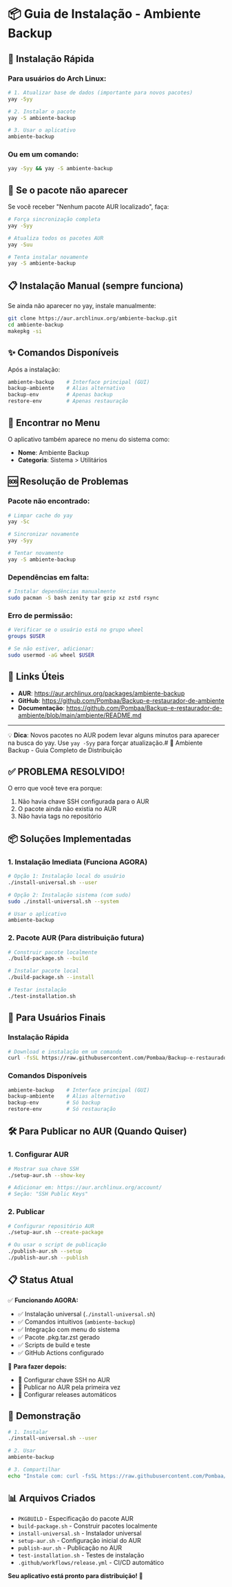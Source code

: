 # 📦 Guia de Instalação - Ambiente Backup

## 🚀 Instalação Rápida

### Para usuários do Arch Linux:

```bash
# 1. Atualizar base de dados (importante para novos pacotes)
yay -Syy

# 2. Instalar o pacote
yay -S ambiente-backup

# 3. Usar o aplicativo
ambiente-backup
```

### Ou em um comando:
```bash
yay -Syy && yay -S ambiente-backup
```

## 🔄 Se o pacote não aparecer

Se você receber "Nenhum pacote AUR localizado", faça:

```bash
# Força sincronização completa
yay -Syy

# Atualiza todos os pacotes AUR
yay -Suu

# Tenta instalar novamente
yay -S ambiente-backup
```

## 📋 Instalação Manual (sempre funciona)

Se ainda não aparecer no yay, instale manualmente:

```bash
git clone https://aur.archlinux.org/ambiente-backup.git
cd ambiente-backup
makepkg -si
```

## ✨ Comandos Disponíveis

Após a instalação:

```bash
ambiente-backup    # Interface principal (GUI)
backup-ambiente    # Alias alternativo
backup-env         # Apenas backup
restore-env        # Apenas restauração
```

## 📱 Encontrar no Menu

O aplicativo também aparece no menu do sistema como:
- **Nome**: Ambiente Backup
- **Categoria**: Sistema > Utilitários

## 🆘 Resolução de Problemas

### Pacote não encontrado:
```bash
# Limpar cache do yay
yay -Sc

# Sincronizar novamente
yay -Syy

# Tentar novamente
yay -S ambiente-backup
```

### Dependências em falta:
```bash
# Instalar dependências manualmente
sudo pacman -S bash zenity tar gzip xz zstd rsync
```

### Erro de permissão:
```bash
# Verificar se o usuário está no grupo wheel
groups $USER

# Se não estiver, adicionar:
sudo usermod -aG wheel $USER
```

## 🔗 Links Úteis

- **AUR**: https://aur.archlinux.org/packages/ambiente-backup
- **GitHub**: https://github.com/Pombaa/Backup-e-restaurador-de-ambiente
- **Documentação**: https://github.com/Pombaa/Backup-e-restaurador-de-ambiente/blob/main/ambiente/README.md

---

💡 **Dica**: Novos pacotes no AUR podem levar alguns minutos para aparecer na busca do yay. Use `yay -Syy` para forçar atualização.# 🎉 Ambiente Backup - Guia Completo de Distribuição

## ✅ **PROBLEMA RESOLVIDO!**

O erro que você teve era porque:
1. Não havia chave SSH configurada para o AUR
2. O pacote ainda não existia no AUR
3. Não havia tags no repositório

## 📦 **Soluções Implementadas**

### **1. Instalação Imediata (Funciona AGORA)**

```bash
# Opção 1: Instalação local do usuário
./install-universal.sh --user

# Opção 2: Instalação sistema (com sudo)
sudo ./install-universal.sh --system

# Usar o aplicativo
ambiente-backup
```

### **2. Pacote AUR (Para distribuição futura)**

```bash
# Construir pacote localmente
./build-package.sh --build

# Instalar pacote local
./build-package.sh --install

# Testar instalação
./test-installation.sh
```

## 🚀 **Para Usuários Finais**

### **Instalação Rápida**
```bash
# Download e instalação em um comando
curl -fsSL https://raw.githubusercontent.com/Pombaa/Backup-e-restaurador-de-ambiente/main/ambiente/install-universal.sh | bash
```

### **Comandos Disponíveis**
```bash
ambiente-backup    # Interface principal (GUI)
backup-ambiente    # Alias alternativo  
backup-env         # Só backup
restore-env        # Só restauração
```

## 🛠️ **Para Publicar no AUR (Quando Quiser)**

### **1. Configurar AUR**
```bash
# Mostrar sua chave SSH
./setup-aur.sh --show-key

# Adicionar em: https://aur.archlinux.org/account/
# Seção: "SSH Public Keys"
```

### **2. Publicar**
```bash
# Configurar repositório AUR
./setup-aur.sh --create-package

# Ou usar o script de publicação
./publish-aur.sh --setup
./publish-aur.sh --publish
```

## 📋 **Status Atual**

✅ **Funcionando AGORA:**
- ✅ Instalação universal (`./install-universal.sh`)
- ✅ Comandos intuitivos (`ambiente-backup`)
- ✅ Integração com menu do sistema
- ✅ Pacote .pkg.tar.zst gerado
- ✅ Scripts de build e teste
- ✅ GitHub Actions configurado

🔄 **Para fazer depois:**
- 🔄 Configurar chave SSH no AUR
- 🔄 Publicar no AUR pela primeira vez
- 🔄 Configurar releases automáticos

## 🎯 **Demonstração**

```bash
# 1. Instalar
./install-universal.sh --user

# 2. Usar
ambiente-backup

# 3. Compartilhar
echo "Instale com: curl -fsSL https://raw.githubusercontent.com/Pombaa/Backup-e-restaurador-de-ambiente/main/ambiente/install-universal.sh | bash"
```

## 📊 **Arquivos Criados**

- `PKGBUILD` - Especificação do pacote AUR
- `build-package.sh` - Construir pacotes localmente  
- `install-universal.sh` - Instalador universal
- `setup-aur.sh` - Configuração inicial do AUR
- `publish-aur.sh` - Publicação no AUR
- `test-installation.sh` - Testes de instalação
- `.github/workflows/release.yml` - CI/CD automático

**Seu aplicativo está pronto para distribuição! 🎉**